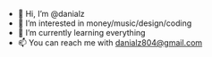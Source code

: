 - 👋 Hi, I’m @danialz
- 👀 I’m interested in money/music/design/coding
- 🌱 I’m currently learning everything
- 📫 You can reach me with danialz804@gmail.com
